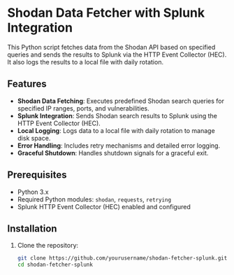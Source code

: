 # Shodan Data Fetcher with Splunk Integration

This Python script fetches data from the Shodan API based on specified queries and sends the results to Splunk via the HTTP Event Collector (HEC). It also logs the results to a local file with daily rotation.

## Features

- **Shodan Data Fetching**: Executes predefined Shodan search queries for specified IP ranges, ports, and vulnerabilities.
- **Splunk Integration**: Sends Shodan search results to Splunk using the HTTP Event Collector (HEC).
- **Local Logging**: Logs data to a local file with daily rotation to manage disk space.
- **Error Handling**: Includes retry mechanisms and detailed error logging.
- **Graceful Shutdown**: Handles shutdown signals for a graceful exit.

## Prerequisites

- Python 3.x
- Required Python modules: `shodan`, `requests`, `retrying`
- Splunk HTTP Event Collector (HEC) enabled and configured

## Installation

1. Clone the repository:

   ```bash
   git clone https://github.com/yourusername/shodan-fetcher-splunk.git
   cd shodan-fetcher-splunk
